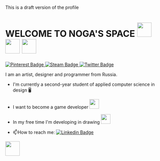 <!--<div id="header" align="center"> <img src="https://media1.giphy.com/media/v1.Y2lkPTc5MGI3NjExOWFzNmU2anV0OW5wcnJncDJzZTBzeXY4MHZzcjJ0bm8wc2xvYzFlMCZlcD12MV9pbnRlcm5hbF9naWZfYnlfaWQmY3Q9Zw/mE0M2TVys8k6Y/giphy.gif" width="100"/></div>
<div id="header" align="center"> <img src="https://media3.giphy.com/media/v1.Y2lkPTc5MGI3NjExeXBiazZkdHJ6NWc4eGZ2aGlyeWE5c2dybDM4Nm1odGQ5Mjhua3RkbyZlcD12MV9pbnRlcm5hbF9naWZfYnlfaWQmY3Q9Zw/ksEpdA4OvpP9u/giphy.gif" width="100"/></div>
-->

<img src="https://komarev.com/ghpvc/?username=ParrotLeg&style=flat-square&color=blue" alt=""/>
<p font-style = "italic" color = "grey">This is a draft version of the profile</p>

<div>
<h1>
  WELCOME TO NOGA'S SPACE
  <img src="https://media1.tenor.com/m/hvh0ucb7o-4AAAAd/sonic-devil.gif" width="45px"/>
  <img src="https://media1.tenor.com/m/g5qgBvPZpgUAAAAC/idv-identityv.gif" width="45px"/>
  <img src="https://media1.tenor.com/m/qpxS4hYopbIAAAAC/luca-balsa-luca-idv.gif" width="45px"/>
</h1>

<div id="badges">
  <a href="https://pin.it/7uEainPfx">
    <img src="https://img.shields.io/badge/Pinterest-darkred?style=for-the-badge&logo=pinterest&logoColor=white" alt="Pinterest Badge"/>
  </a>
  <a href="https://steamcommunity.com/profiles/76561199045544014/">
    <img src="https://img.shields.io/badge/Steam-darkblue?style=for-the-badge&logo=steam&logoColor=white" alt="Steam Badge"/>
  </a>
  <a href="https://osu.ppy.sh/users/16688244">
    <img src="https://img.shields.io/badge/Osu-hotpink?style=for-the-badge&logo=osu&logoColor=white" alt="Twitter Badge"/>
  </a>
</div>
</div>


I am an artist, designer and programmer from Russia.

- I'm currently a second-year student of applied computer science in design :desktop_computer: 

- I want  to become a game developer <img src="https://media.tenor.com/eyv5F0i6UhcAAAAi/luca-balsa-bduck.gif" width="30">

- In my free time I'm developing in drawing <img src="https://media.tenor.com/R2l6qkTL7xgAAAAi/edgar-valden-identity-v.gif" width="30">

- :mailbox:How to reach me: [![Linkedin Badge](https://img.shields.io/badge/-kakbar-blue?style=flat&logo=Linkedin&logoColor=white)](your-linkedin-url)

<div><img src="https://media1.tenor.com/m/TbuU2f5z5P8AAAAC/thank-you.gif" width="45px"/></div>

<!--
**ParrotLeg/ParrotLeg** is a ✨ _special_ ✨ repository because its `README.md` (this file) appears on your GitHub profile.

Here are some ideas to get you started:

- 🔭 I’m currently working on ...
- 🌱 I’m currently learning ...
- 👯 I’m looking to collaborate on ...
- 🤔 I’m looking for help with ...
- 💬 Ask me about ...
- 📫 How to reach me: ...
- 😄 Pronouns: ...
- ⚡ Fun fact: ...
-->

